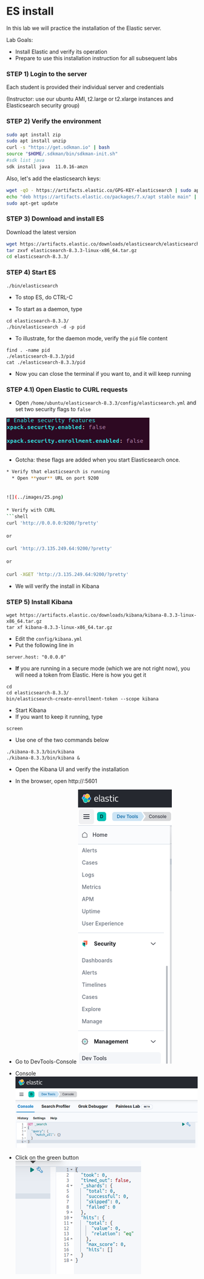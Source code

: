 # ES install

In this lab we will practice the installation of the Elastic server.


Lab Goals:

* Install Elastic and verify its operation
* Prepare to use this installation instruction for all subsequent labs

### STEP 1) Login to the server

Each student is provided their individual server and credentials

(Instructor: use our ubuntu AMI, t2.large or t2.xlarge instances and Elasticsearch security group)

### STEP 2) Verify the environment

```bash
sudo apt install zip
sudo apt install unzip
curl -s "https://get.sdkman.io" | bash
source "$HOME/.sdkman/bin/sdkman-init.sh"
#sdk list java
sdk install java  11.0.16-amzn
```


Also, let's add the elasticsearch keys:

```bash
wget -qO - https://artifacts.elastic.co/GPG-KEY-elasticsearch | sudo apt-key add -
echo "deb https://artifacts.elastic.co/packages/7.x/apt stable main" | sudo tee -a /etc/apt/sources.list.d/elastic-7.x.list
sudo apt-get update

```


### STEP 3) Download and install ES


Download the latest version


```bash
wget https://artifacts.elastic.co/downloads/elasticsearch/elasticsearch-8.3.3-linux-x86_64.tar.gz
tar zxvf elasticsearch-8.3.3-linux-x86_64.tar.gz
cd elasticsearch-8.3.3/
```


### STEP 4) Start ES

    ./bin/elasticsearch

* To stop ES, do CTRL-C

* To start as a daemon, type

```shell
cd elasticsearch-8.3.3/
./bin/elasticsearch -d -p pid
```

* To illustrate, for the daemon mode, verify the `pid` file content

```shell
find . -name pid
./elasticsearch-8.3.3/pid
cat ./elasticsearch-8.3.3/pid
```

* Now you can close the terminal if you want to, and it will keep running

### STEP 4.1) Open Elastic to CURL requests

* Open `/home/ubuntu/elasticsearch-8.3.3/config/elasticsearch.yml` and set two security flags to `false`

![](../images/24.png)

* Gotcha: these flags are added when you start Elasticsearch once.

```bash
* Verify that elasticsearch is running
  * Open **your** URL on port 9200

 
![](../images/25.png)

* Verify with CURL
```shell
curl 'http://0.0.0.0:9200/?pretty'

or

curl 'http://3.135.249.64:9200/?pretty'

or 

curl -XGET 'http://3.135.249.64:9200/?pretty'
```

* We will verify the install in Kibana

### STEP 5) Install Kibana

```shell
wget https://artifacts.elastic.co/downloads/kibana/kibana-8.3.3-linux-x86_64.tar.gz
tar xf kibana-8.3.3-linux-x86_64.tar.gz
```

* Edit the `config/kibana.yml`
* Put the following line in
```text
server.host: "0.0.0.0"
```

* **If** you are running in a secure mode (which we are not right now), you will need a token from Elastic. Here is how you get it
```shell
cd
cd elasticsearch-8.3.3/
bin/elasticsearch-create-enrollment-token --scope kibana
```

* Start Kibana
* If you want to keep it running, type
```shell
screen
```

* Use one of the two commands below

```shell
./kibana-8.3.3/bin/kibana 
./kibana-8.3.3/bin/kibana &
```

* Open the Kibana UI and verify the installation
* In the browser, open http://<your-url>:5601
* Go to DevTools-Console
![](../images/01.png)

* Console
![](../images/02.png)

* Click on the green button
![](../images/03.png)



